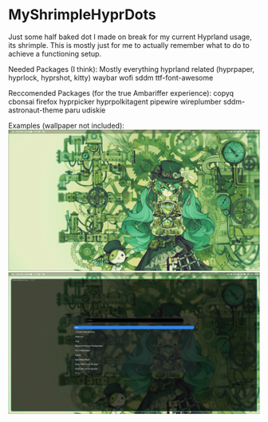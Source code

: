 # MyShrimpleHyprDots
Just some half baked dot I made on break for my current Hyprland usage, its shrimple.
This is mostly just for me to actually remember what to do to achieve a functioning setup.

Needed Packages (I think):
Mostly everything hyprland related (hyprpaper, hyprlock, hyprshot, kitty)
waybar
wofi
sddm
ttf-font-awesome

Reccomended Packages (for the true Ambariffer experience):
copyq
cbonsai
firefox
hyprpicker
hyprpolkitagent
pipewire
wireplumber
sddm-astronaut-theme
paru
udiskie

Examples (wallpaper not included):
![Alt text](2025-04-12-143728_hyprshot.png?raw=true "s1")
![Alt text](2025-04-12-143822_hyprshot.png?raw=true "s2")
